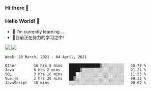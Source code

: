 ### Hi there 👋
### Hello World! 🙌

- 🌱 I’m currently learning ...
- 📖目前正在努力的学习之中!

<a href="https://github.com/anuraghazra/github-readme-stats">
  <img src="https://github-readme-stats.vercel.app/api?username=keyboardWithDream&show_icons=true&repo=github-readme-stats" />
</a>
<a href="https://github.com/anuraghazra/convoychat">
  <img src="https://github-readme-stats.vercel.app/api/top-langs/?username=keyboardWithDream&layout=compact&repo=convoychat" />
</a>



<!--START_SECTION:waka-->
```text
Week: 28 March, 2021 - 04 April, 2021

Other        16 hrs 8 mins   ██████████████▒░░░░░░░░░░   56.79 % 
Java         6 hrs 2 mins    █████▒░░░░░░░░░░░░░░░░░░░   21.24 % 
SQL          3 hrs 16 mins   ███░░░░░░░░░░░░░░░░░░░░░░   11.53 % 
Vue.js       2 hrs 39 mins   ██▒░░░░░░░░░░░░░░░░░░░░░░   09.33 % 
JavaScript   10 mins         ░░░░░░░░░░░░░░░░░░░░░░░░░   00.62 % 
```
<!--END_SECTION:waka-->
